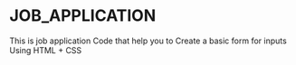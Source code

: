 # JOB_APPLICATION
This is job application Code that help you to Create a basic form for inputs Using HTML + CSS
